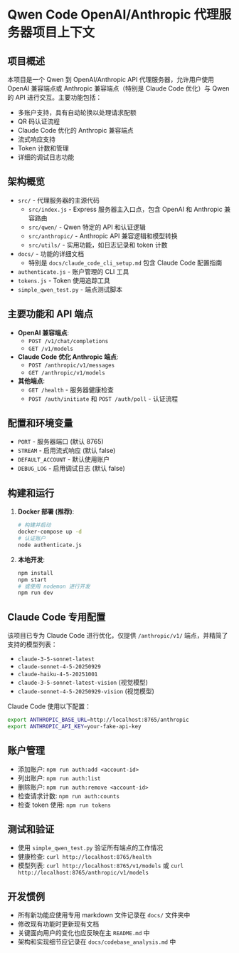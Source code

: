 # Qwen Code OpenAI/Anthropic 代理服务器项目上下文

## 项目概述
本项目是一个 Qwen 到 OpenAI/Anthropic API 代理服务器，允许用户使用 OpenAI 兼容端点或 Anthropic 兼容端点（特别是 Claude Code 优化）与 Qwen 的 API 进行交互。主要功能包括：
- 多账户支持，具有自动轮换以处理请求配额
- QR 码认证流程
- Claude Code 优化的 Anthropic 兼容端点
- 流式响应支持
- Token 计数和管理
- 详细的调试日志功能

## 架构概览
- `src/` - 代理服务器的主源代码
  - `src/index.js` - Express 服务器主入口点，包含 OpenAI 和 Anthropic 兼容路由
  - `src/qwen/` - Qwen 特定的 API 和认证逻辑
  - `src/anthropic/` - Anthropic API 兼容逻辑和模型转换
  - `src/utils/` - 实用功能，如日志记录和 token 计数
- `docs/` - 功能的详细文档
  - 特别是 `docs/claude_code_cli_setup.md` 包含 Claude Code 配置指南
- `authenticate.js` - 账户管理的 CLI 工具
- `tokens.js` - Token 使用追踪工具
- `simple_qwen_test.py` - 端点测试脚本

## 主要功能和 API 端点
- **OpenAI 兼容端点**:
  - `POST /v1/chat/completions`
  - `GET /v1/models`
- **Claude Code 优化 Anthropic 端点**:
  - `POST /anthropic/v1/messages`
  - `GET /anthropic/v1/models`
- **其他端点**:
  - `GET /health` - 服务器健康检查
  - `POST /auth/initiate` 和 `POST /auth/poll` - 认证流程

## 配置和环境变量
- `PORT` - 服务器端口 (默认 8765)
- `STREAM` - 启用流式响应 (默认 false)
- `DEFAULT_ACCOUNT` - 默认使用账户
- `DEBUG_LOG` - 启用调试日志 (默认 false)

## 构建和运行
1. **Docker 部署 (推荐)**:
   ```bash
   # 构建并启动
   docker-compose up -d
   # 认证账户
   node authenticate.js
   ```

2. **本地开发**:
   ```bash
   npm install
   npm start
   # 或使用 nodemon 进行开发
   npm run dev
   ```

## Claude Code 专用配置
该项目已专为 Claude Code 进行优化，仅提供 `/anthropic/v1/` 端点，并精简了支持的模型列表：
- `claude-3-5-sonnet-latest`
- `claude-sonnet-4-5-20250929`
- `claude-haiku-4-5-20251001`
- `claude-3-5-sonnet-latest-vision` (视觉模型)
- `claude-sonnet-4-5-20250929-vision` (视觉模型)

Claude Code 使用以下配置：
```bash
export ANTHROPIC_BASE_URL=http://localhost:8765/anthropic
export ANTHROPIC_API_KEY=your-fake-api-key
```

## 账户管理
- 添加账户: `npm run auth:add <account-id>`
- 列出账户: `npm run auth:list`
- 删除账户: `npm run auth:remove <account-id>`
- 检查请求计数: `npm run auth:counts`
- 检查 token 使用: `npm run tokens`

## 测试和验证
- 使用 `simple_qwen_test.py` 验证所有端点的工作情况
- 健康检查: `curl http://localhost:8765/health`
- 模型列表: `curl http://localhost:8765/v1/models` 或 `curl http://localhost:8765/anthropic/v1/models`

## 开发惯例
- 所有新功能应使用专用 markdown 文件记录在 `docs/` 文件夹中
- 修改现有功能时更新现有文档
- 关键面向用户的变化也应反映在主 `README.md` 中
- 架构和实现细节应记录在 `docs/codebase_analysis.md` 中
